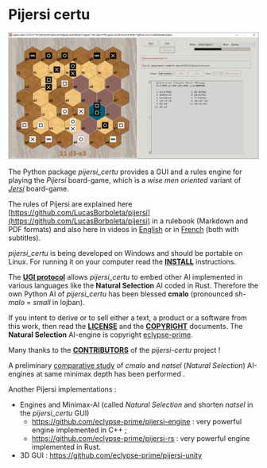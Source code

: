 # Pijersi certu

![](./docs/pijersi-screenshot-with-natsel-and-half-random-setup.png)

The Python package *pijersi_certu* provides a GUI and a rules engine for playing the *Pijersi* board-game, which is a *wise men oriented* variant of [*Jersi*](https://github.com/LucasBorboleta/jersi) board-game. 

The rules of Pijersi are explained here [https://github.com/LucasBorboleta/pijersi](https://github.com/LucasBorboleta/pijersi) in a rulebook (Markdown and PDF formats) and also here in videos in  [English](https://youtu.be/w2c6-h2DAus) or in  [French](https://youtu.be/w41zrhBB5t8) (both with subtitles).

*pijersi_certu* is being developed on Windows and should be portable on Linux. For running it on your computer read the [**INSTALL**](./docs/INSTALL.md) instructions. 

The **[UGI protocol](https://github.com/eclypse-prime/pijersi-engine/blob/main/ugi.md)** allows *pijersi_certu* to embed other AI implemented in various languages like the **Natural Selection** AI coded in Rust. Therefore the own Python AI of *pijersi_certu* has been blessed **cmalo** (pronounced *sh-malo* = *small* in lojban).

If you intent to derive or to sell either a text, a product or a software from this work, then read the [**LICENSE**](./docs/LICENSE.txt) and the  [**COPYRIGHT**](./docs/COPYRIGHT.md)  documents. The **Natural Selection** AI-engine is copyright [eclypse-prime](https://github.com/eclypse-prime). 

Many thanks to the [**CONTRIBUTORS**](./docs/CONTRIBUTORS.md) of the *pijersi-certu* project !

A preliminary [comparative study](./docs/study-cmalo-natsel.md) of *cmalo* and *natsel* (*Natural Selection*) AI-engines at same minimax depth has been performed .

Another Pijersi implementations :

- Engines and Minimax-AI (called *Natural Selection* and shorten *natsel* in the *pijersi_certu* GUI)
  - https://github.com/eclypse-prime/pijersi-engine : very powerful engine implemented in C++ ;
  - https://github.com/eclypse-prime/pijersi-rs : very powerful engine implemented in Rust.
- 3D GUI : https://github.com/eclypse-prime/pijersi-unity

